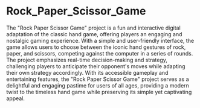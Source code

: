 # Rock_Paper_Scissor_Game
The "Rock Paper Scissor Game" project is a fun and interactive digital adaptation of the classic hand game, offering players an engaging and nostalgic gaming experience. With a simple and user-friendly interface, the game allows users to choose between the iconic hand gestures of rock, paper, and scissors, competing against the computer in a series of rounds. The project emphasizes real-time decision-making and strategy, challenging players to anticipate their opponent's moves while adapting their own strategy accordingly. With its accessible gameplay and entertaining features, the "Rock Paper Scissor Game" project serves as a delightful and engaging pastime for users of all ages, providing a modern twist to the timeless hand game while preserving its simple yet captivating appeal.